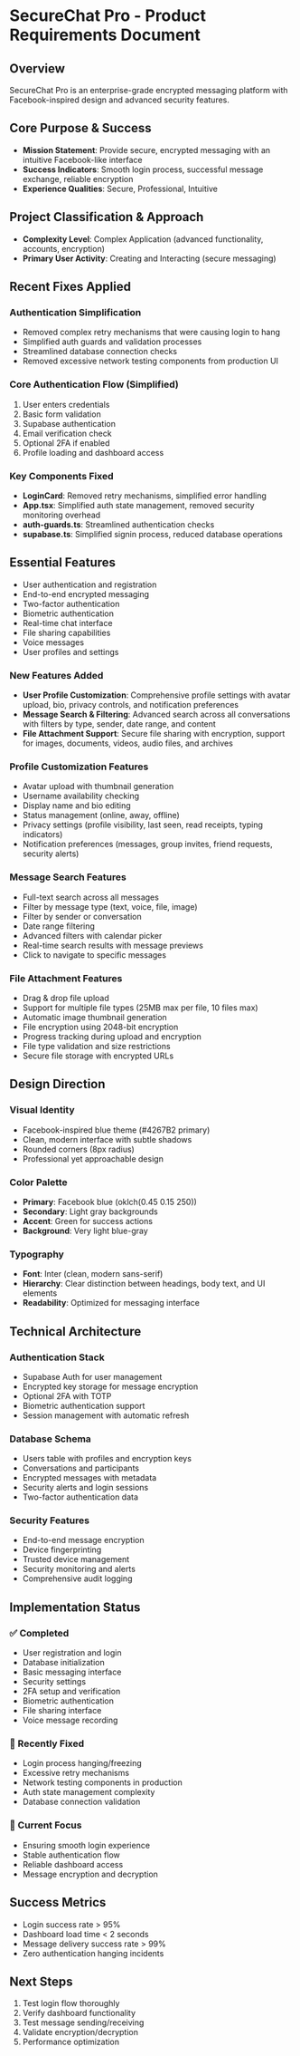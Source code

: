# SecureChat Pro - Product Requirements Document

## Overview
SecureChat Pro is an enterprise-grade encrypted messaging platform with Facebook-inspired design and advanced security features.

## Core Purpose & Success
- **Mission Statement**: Provide secure, encrypted messaging with an intuitive Facebook-like interface
- **Success Indicators**: Smooth login process, successful message exchange, reliable encryption
- **Experience Qualities**: Secure, Professional, Intuitive

## Project Classification & Approach
- **Complexity Level**: Complex Application (advanced functionality, accounts, encryption)
- **Primary User Activity**: Creating and Interacting (secure messaging)

## Recent Fixes Applied

### Authentication Simplification
- Removed complex retry mechanisms that were causing login to hang
- Simplified auth guards and validation processes
- Streamlined database connection checks
- Removed excessive network testing components from production UI

### Core Authentication Flow (Simplified)
1. User enters credentials
2. Basic form validation
3. Supabase authentication 
4. Email verification check
5. Optional 2FA if enabled
6. Profile loading and dashboard access

### Key Components Fixed
- **LoginCard**: Removed retry mechanisms, simplified error handling
- **App.tsx**: Simplified auth state management, removed security monitoring overhead
- **auth-guards.ts**: Streamlined authentication checks
- **supabase.ts**: Simplified signin process, reduced database operations

## Essential Features
- User authentication and registration
- End-to-end encrypted messaging
- Two-factor authentication
- Biometric authentication
- Real-time chat interface
- File sharing capabilities
- Voice messages
- User profiles and settings

### New Features Added
- **User Profile Customization**: Comprehensive profile settings with avatar upload, bio, privacy controls, and notification preferences
- **Message Search & Filtering**: Advanced search across all conversations with filters by type, sender, date range, and content
- **File Attachment Support**: Secure file sharing with encryption, support for images, documents, videos, audio files, and archives

### Profile Customization Features
- Avatar upload with thumbnail generation
- Username availability checking
- Display name and bio editing
- Status management (online, away, offline)
- Privacy settings (profile visibility, last seen, read receipts, typing indicators)
- Notification preferences (messages, group invites, friend requests, security alerts)

### Message Search Features
- Full-text search across all messages
- Filter by message type (text, voice, file, image)
- Filter by sender or conversation
- Date range filtering
- Advanced filters with calendar picker
- Real-time search results with message previews
- Click to navigate to specific messages

### File Attachment Features
- Drag & drop file upload
- Support for multiple file types (25MB max per file, 10 files max)
- Automatic image thumbnail generation
- File encryption using 2048-bit encryption
- Progress tracking during upload and encryption
- File type validation and size restrictions
- Secure file storage with encrypted URLs

## Design Direction

### Visual Identity
- Facebook-inspired blue theme (#4267B2 primary)
- Clean, modern interface with subtle shadows
- Rounded corners (8px radius)
- Professional yet approachable design

### Color Palette
- **Primary**: Facebook blue (oklch(0.45 0.15 250))
- **Secondary**: Light gray backgrounds
- **Accent**: Green for success actions
- **Background**: Very light blue-gray

### Typography
- **Font**: Inter (clean, modern sans-serif)
- **Hierarchy**: Clear distinction between headings, body text, and UI elements
- **Readability**: Optimized for messaging interface

## Technical Architecture

### Authentication Stack
- Supabase Auth for user management
- Encrypted key storage for message encryption
- Optional 2FA with TOTP
- Biometric authentication support
- Session management with automatic refresh

### Database Schema
- Users table with profiles and encryption keys
- Conversations and participants
- Encrypted messages with metadata
- Security alerts and login sessions
- Two-factor authentication data

### Security Features
- End-to-end message encryption
- Device fingerprinting
- Trusted device management
- Security monitoring and alerts
- Comprehensive audit logging

## Implementation Status

### ✅ Completed
- User registration and login
- Database initialization
- Basic messaging interface
- Security settings
- 2FA setup and verification
- Biometric authentication
- File sharing interface
- Voice message recording

### 🔧 Recently Fixed
- Login process hanging/freezing
- Excessive retry mechanisms
- Network testing components in production
- Auth state management complexity
- Database connection validation

### 🎯 Current Focus
- Ensuring smooth login experience
- Stable authentication flow
- Reliable dashboard access
- Message encryption and decryption

## Success Metrics
- Login success rate > 95%
- Dashboard load time < 2 seconds
- Message delivery success rate > 99%
- Zero authentication hanging incidents

## Next Steps
1. Test login flow thoroughly
2. Verify dashboard functionality
3. Test message sending/receiving
4. Validate encryption/decryption
5. Performance optimization